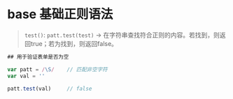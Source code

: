 # base 基础正则语法

> `test()`: `patt.test(test)` -> 在字符串查找符合正则的内容。若找到，则返回true；若为找到，则返回false。

```js
## 用于验证表单是否为空

var patt = /\S/    // 匹配非空字符
var val = ''

patt.test(val)     // false
```